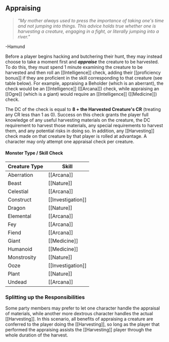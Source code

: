 ## Appraising

> *"My mother always used to press the importance of taking one's time and not jumping into things. This advice holds true whether one is harvesting a creature, engaging in a fight, or literally jumping into a river."*

-Hamund

Before a player begins hacking and butchering their hunt, they may instead choose to take a moment first and ***appraise*** the creature to be harvested. To do this, they must spend 1 minute examining the creature to be harvested and then roll an [[Intelligence]] check, adding their [[proficiency bonus]] if they are proficient in the skill corresponding to that creature (see table below). For example, appraising a Beholder (which is an aberrant), the check would be an [[Intelligence]] ([[Arcana]]) check, while appraising an [[Ogre]] (which is a giant) would require an [[Intelligence]] ([[Medicine]]) check.

The DC of the check is equal to **8 + the Harvested Creature's CR** (treating any CR less than 1 as 0). Success on this check grants the player full knowledge of any useful harvesting materials on the creature, the DC requirement to harvest those materials, any special requirements to harvest them, and any potential risks in doing so. In addition, any [[Harvesting]] check made on that creature by that player is rolled at advantage. A character may only attempt one appraisal check per creature.

#### Monster Type / Skill Check

| **Creature Type** | **Skill**     |
| ----------------- | ------------- |
| Aberration        | [[Arcana]]        |
| Beast             | [[Nature]]        |
| Celestial         | [[Arcana]]        |
| Construct         | [[Investigation]] |
| Dragon            | [[Nature]]        |
| Elemental         | [[Arcana]]        |
| Fey               | [[Arcana]]        |
| Fiend             | [[Arcana]]        |
| Giant             | [[Medicine]]      |
| Humanoid          | [[Medicine]]      |
| Monstrosity       | [[Nature]]        |
| Ooze              | [[Investigation]] |
| Plant             | [[Nature]]        |
| Undead            | [[Arcana]]        |


### Splitting up the Responsibilities

Some party members may prefer to let one character handle the appraisal of materials, while another more dextrous character handles the actual [[Harvesting]]. In this scenario, all benefits of appraising a creature are conferred to the player doing the [[Harvesting]], so long as the player that performed the appraising assists the [[Harvesting]] player through the whole duration of the harvest.